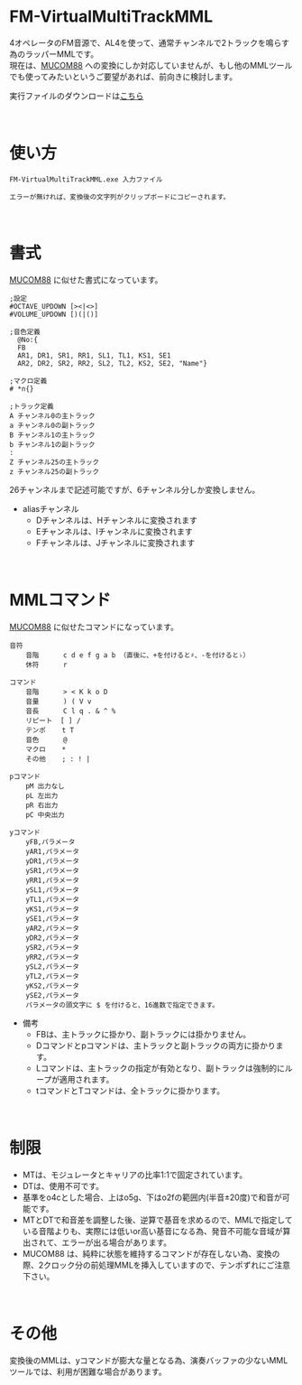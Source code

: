 # FM-VirtualMultiTrackMML
4オペレータのFM音源で、AL4を使って、通常チャンネルで2トラックを鳴らす為のラッパーMMLです。  
現在は、[MUCOM88](https://onitama.tv/mucom88/) への変換にしか対応していませんが、もし他のMMLツールでも使ってみたいというご要望があれば、前向きに検討します。  

実行ファイルのダウンロードは[こちら](https://github.com/DM-88mkII/FM-VirtualMultiTrackMML/blob/main/FM-VirtualMultiTrackMML/bin/Release/FM-VirtualMultiTrackMML.exe)  

<br>

# 使い方
~~~
FM-VirtualMultiTrackMML.exe 入力ファイル

エラーが無ければ、変換後の文字列がクリップボードにコピーされます。
~~~

<br>

# 書式
[MUCOM88](https://onitama.tv/mucom88/) に似せた書式になっています。  
~~~
;設定
#OCTAVE_UPDOWN [><|<>]
#VOLUME_UPDOWN [)(|()]

;音色定義
  @No:{
  FB
  AR1, DR1, SR1, RR1, SL1, TL1, KS1, SE1
  AR2, DR2, SR2, RR2, SL2, TL2, KS2, SE2, "Name"}

;マクロ定義
# *n{}

;トラック定義
A チャンネル0の主トラック
a チャンネル0の副トラック
B チャンネル1の主トラック
b チャンネル1の副トラック
:
Z チャンネル25の主トラック
z チャンネル25の副トラック
~~~
26チャンネルまで記述可能ですが、6チャンネル分しか変換しません。  

* aliasチャンネル
  * Dチャンネルは、Hチャンネルに変換されます
  * Eチャンネルは、Iチャンネルに変換されます
  * Fチャンネルは、Jチャンネルに変換されます

<br>

# MMLコマンド
[MUCOM88](https://onitama.tv/mucom88/) に似せたコマンドになっています。  
~~~
音符
    音階      c d e f g a b （直後に、+を付けると♯、-を付けると♭）
    休符      r

コマンド
    音階      > < K k o D
    音量      ) ( V v
    音長      C l q . & ^ %
    リピート  [ ] /
    テンポ    t T
    音色      @
    マクロ    *
    その他    ; : ! |

pコマンド
    pM 出力なし
    pL 左出力
    pR 右出力
    pC 中央出力

yコマンド
    yFB,パラメータ
    yAR1,パラメータ
    yDR1,パラメータ
    ySR1,パラメータ
    yRR1,パラメータ
    ySL1,パラメータ
    yTL1,パラメータ
    yKS1,パラメータ
    ySE1,パラメータ
    yAR2,パラメータ
    yDR2,パラメータ
    ySR2,パラメータ
    yRR2,パラメータ
    ySL2,パラメータ
    yTL2,パラメータ
    yKS2,パラメータ
    ySE2,パラメータ
    パラメータの頭文字に $ を付けると、16進数で指定できます。
~~~

* 備考
  * FBは、主トラックに掛かり、副トラックには掛かりません。
  * Dコマンドとpコマンドは、主トラックと副トラックの両方に掛かります。
  * Lコマンドは、主トラックの指定が有効となり、副トラックは強制的にループが適用されます。
  * tコマンドとTコマンドは、全トラックに掛かります。

<br>

# 制限

* MTは、モジュレータとキャリアの比率1:1で固定されています。
* DTは、使用不可です。
* 基準をo4cとした場合、上はo5g、下はo2fの範囲内(半音±20度)で和音が可能です。
* MTとDTで和音差を調整した後、逆算で基音を求めるので、MMLで指定している音階よりも、実際には低いor高い基音になる為、発音不可能な音域が算出されて、エラーが出る場合があります。
* MUCOM88 は、純粋に状態を維持するコマンドが存在しない為、変換の際、2クロック分の前処理MMLを挿入していますので、テンポずれにご注意下さい。

<br>

# その他

変換後のMMLは、yコマンドが膨大な量となる為、演奏バッファの少ないMMLツールでは、利用が困難な場合があります。  
